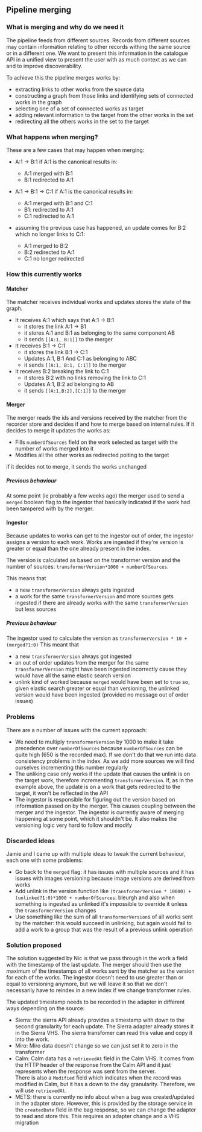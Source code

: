 ## Pipeline merging

### What is merging and why do we need it

The pipeline feeds from different sources. Records from different sources may contain information relating 
to other records withing the same source or in a different one. We want to present this information in the 
catalogue API in a unified view to present the user with as much context as we can and to improve discoverability. 

To achieve this the pipeline merges works by:
 - extracting links to other works from the source data
 - constructing a graph from those links and identifying sets of connected works in the graph
 - selecting one of a set of connected works as target
 - adding relevant information to the target from the other works in the set
 - redirecting all the others works in the set to the target

### What happens when merging?

These are a few cases that may happen when merging:

- A:1 -> B:1 if A:1 is the canonical results in:
    - A:1 merged with B:1
    - B:1 redirected to A:1
 
- A:1 -> B:1 -> C:1 if A:1 is the canonical results in:
    - A:1 merged with B:1 and C:1
    - B1: redirected to A:1
    - C:1 redirected to A:1
 
 - assuming the previous case has happened, an update comes for B:2 which no longer links to C:1:
    - A:1 merged to B:2
    - B:2 redirected to A:1
    - C:1 no longer redirected 

### How this currently works

#### Matcher
The matcher receives individual works and updates stores the state of the graph.

- It receives A:1 which says that A:1 -> B:1
    - it stores the link A:1 -> B1
    - it stores A:1 and B:1 as belonging to the same component AB
    - it sends `[[A:1, B:1]]` to the merger
- It receives B:1 -> C:1
    - it stores the link B:1 -> C:1
    - Updates A:1, B:1 And C:1 as belonging to ABC
    - it sends `[[A:1, B:1, C:1]]` to the merger
 - It receives B:2 breaking the link to C:1
    - it stores B:2 with no links removing the link to C:1
    - Updates A:1, B:2 ad belonging to AB
    - it sends `[[A:1,B:2],[C:1]]` to the merger

#### Merger
The merger reads the ids and versions received by the matcher from the recorder store 
and decides if and how to merge based on internal rules. If it decides to merge it updates the works as:
- Fills `numberOfSources` field on the work selected as target with the number of works merged into it
- Modifies all the other works as redirected poiting to the target

if it decides not to merge, it sends the works unchanged

##### Previous behaviour
At some point (ie probably a few weeks ago) the merger used to send a `merged` boolean flag
 to the ingestor that basically indicated if the work had been tampered with by the merger.

#### Ingestor
Because updates to works can get to the ingestor out of order, the ingestor assigns a version 
to each work. Works are ingested if they're version is greater or equal than the one already present 
in the index.
 
The version is calculated as based on the transformer version and the number of 
sources: `transformerVersion*1000 + numberOfSources`.

This means that 
- a new `transformerVersion` always gets ingested
- a work for the same `transformerVersion` and more sources gets ingested if there 
are already works with the same `transformerVersion` but less sources

##### Previous behaviour
The ingestor used to calculate the version as `transformerVersion * 10 + (merged?1:0)`
This meant that 
- a new `transformerVersion` always got ingested
- an out of order updates from the merger for the same `transformerVersion` might have been ingested 
incorrectly cause they would have all the same elastic search version
- unlink kind of worked because `merged` would have been set to `true` so, given 
elastic search greater or equal than versioning, the unlinked version would have been 
ingested (provided no message out of order issues)


### Problems

There are a number of issues with the current approach:
- We need to multiply `transformerVersion` by 1000 to make it take precedence 
over `numberOfSources` because `numberOfSources` can be quite high (650 is the recorded max).
 If we don't do that we run into data consistency problems in the index. 
 As we add more sources we will find ourselves incrementing this number regularly
- The unliking case only works if the update that causes the unlink is on the target work,
 therefore incrementing `transformerVersion`. If, as in the example above, the update is on a
  work that gets redirected to the target, it won't be reflected in the API
- The ingestor is responsible for figuring out the version based on information passed on
 by the merger. This causes coupling between the merger and the ingestor. The ingestor is 
 currently aware of merging happening at some point, which it shouldn't be. It also makes the 
 versioning logic very hard to follow and modify

### Discarded ideas

Jamie and I came up with multiple ideas to tweak the current behaviour, each one with some problems:
- Go back to the `merged` flag: it has issues with multiple sources and it has issues 
with images versioning because image versions are derived from works
- Add unlink in the version function like 
`(transformerVersion * 10000) + (unlinked?1:0)*1000 + numberOfSources`: 
bleurgh and also when something is ingested as unlinked it's impossible to override 
it unless the `transformerVersion` changes
- Use something like the sum of all `transformerVersion`s of all works sent by the matcher: 
this would succeed in unlinking, but again would fail to add a work to a group 
that was the result of a previous unlink operation


### Solution proposed

The solution suggested by Nic is that we pass through in the work a field with the timestamp 
of the last update.
The merger should then use the maximum of the timestamps of all works sent by the matcher 
as the version for each of the works.
The ingestor doesn't need to use greater than or equal to versioning anymore, but we will leave it so that 
we don't necessarily have to reindex in a new index if we change transformer rules.
 
The updated timestamp needs to be recorded in the adapter in different ways depending on the source:
- Sierra: the sierra API already provides a timestamp with down to the second granularity 
for each update. The Sierra adapter already stores it in the Sierra VHS. The sierra transfomer can 
read this value and copy it into the work. 
- Miro: Miro data doesn't change so we can just set it to zero in the transformer
- Calm: Calm data has a `retrievedAt` field in the Calm VHS. It comes from the HTTP header 
of the response from the Calm API and it just represents when the response was sent from the server.  
 There is also a `Modified` field which indicates when the record was modified in Calm, but it has a 
 down to the day granularity. Therefore, we will use `retrievedAt`.
- METS: there is currently no info about when a bag was created/updated in the adapter store. 
However, this is provided by the storage service in the `createdDate` field in the bag response, 
so we can change the adapter to read and store this. This requires an adapter change and a VHS migration

